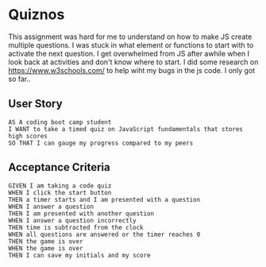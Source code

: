 # Quiznos 
This assignment was hard for me to understand on how to make JS create multiple questions. I was stuck in what element or functions to start with to activate the next question. I get overwhelmed from JS after awhile when I look back at activities and don't know where to start. I did some research on https://www.w3schools.com/ to help wiht my bugs in the js code. I only got so far..



## User Story

```
AS A coding boot camp student
I WANT to take a timed quiz on JavaScript fundamentals that stores high scores
SO THAT I can gauge my progress compared to my peers
```

## Acceptance Criteria

```
GIVEN I am taking a code quiz
WHEN I click the start button
THEN a timer starts and I am presented with a question
WHEN I answer a question
THEN I am presented with another question
WHEN I answer a question incorrectly
THEN time is subtracted from the clock
WHEN all questions are answered or the timer reaches 0
THEN the game is over
WHEN the game is over
THEN I can save my initials and my score
```